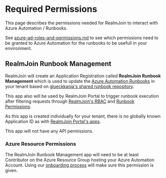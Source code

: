 # Required Permissions

This page describes the permissions needed for RealmJoin to interact with Azure Automation / Runbooks.&#x20;

See [azure-ad-roles-and-permissions.md](../../runbooks/azure-ad-roles-and-permissions.md "mention") to see which permissions need to be granted to Azure Automation for the runbooks to be usefull in your environment.

## RealmJoin Runbook Management

RealmJoin will create an Application Registration called **RealmJoin Runbook Management** which is used to update the [Azure Automation Runbooks](../../runbooks/) in your tenant based on [glueckkanja's shared runbook repository](https://github.com/realmjoin/realmjoin-runbooks).

This app also will be used by RealmJoin Portal to trigger runbook execution after filtering requests through [RealmJoin's RBAC](../../settings/permission.md) and [Runbook Permissions](../../runbooks/runbook-permissions.md).

As this app is created individually for your tenant, there is no globally known Application ID as with [RealmJoin Portal's apps](../onboarding-realmjoin-portal/required-permissions.md).

This app will not have any API permissions.

### Azure Resource Permissions

The RealmJoin Runbook Management app will need to be at least Contributor on the Azure Resource Group hosting your Azure Automation Account. Using our [onboarding process](./) will make sure this permission is given.
